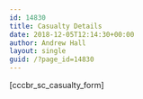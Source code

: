 ```yaml
---
id: 14830
title: Casualty Details
date: 2018-12-05T12:14:30+00:00
author: Andrew Hall
layout: single
guid: /?page_id=14830
---
```

[cccbr\_sc\_casualty_form]
